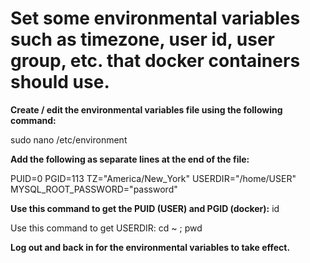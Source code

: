 <h1>Set some environmental variables such as timezone, user id, user group, etc. that docker containers should use.</h1>
<strong>Create / edit the environmental variables file using the following command:</strong>

sudo nano /etc/environment

<strong>Add the following as separate lines at the end of the file:</strong>

PUID=0
PGID=113
TZ="America/New_York"
USERDIR="/home/USER"
MYSQL_ROOT_PASSWORD="password"

<strong>Use this command to get the PUID (USER) and PGID (docker):</strong>
id

</strong>Use this command to get USERDIR:</strong>
cd ~ ; pwd

<strong>Log out and back in for the environmental variables to take effect.</strong>
